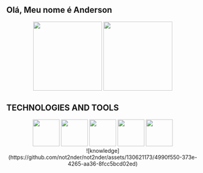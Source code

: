 ## Olá, Meu nome é Anderson

<div align="center">
  <img height="180em" src="https://github-readme-stats.vercel.app/api?username=not2nder&theme=github_dark&hide_border=true"/>
  <img height="180em" src="https://github-readme-stats.vercel.app/api/top-langs/?username=not2nder&layout=compact&theme=github_dark&hide_border=true"/>
</div>

## TECHNOLOGIES AND TOOLS
<div align="center" display="flex">
  <div>
    <img height="70em" src="https://cdn.jsdelivr.net/gh/devicons/devicon/icons/github/github-original.svg" />
    <img height="70em" src="https://cdn.jsdelivr.net/gh/devicons/devicon/icons/python/python-original.svg" />
    <img height="70em" src="https://cdn.jsdelivr.net/gh/devicons/devicon/icons/sqlite/sqlite-original.svg" />
    <img height="70em" src="https://cdn.jsdelivr.net/gh/devicons/devicon/icons/vscode/vscode-original.svg" />
    <img height="70em" src="https://cdn.jsdelivr.net/gh/devicons/devicon/icons/linux/linux-original.svg" />
  </div>
  ![knowledge](https://github.com/not2nder/not2nder/assets/130621173/4990f550-373e-4265-aa36-8fcc5bcd02ed)
</div>

